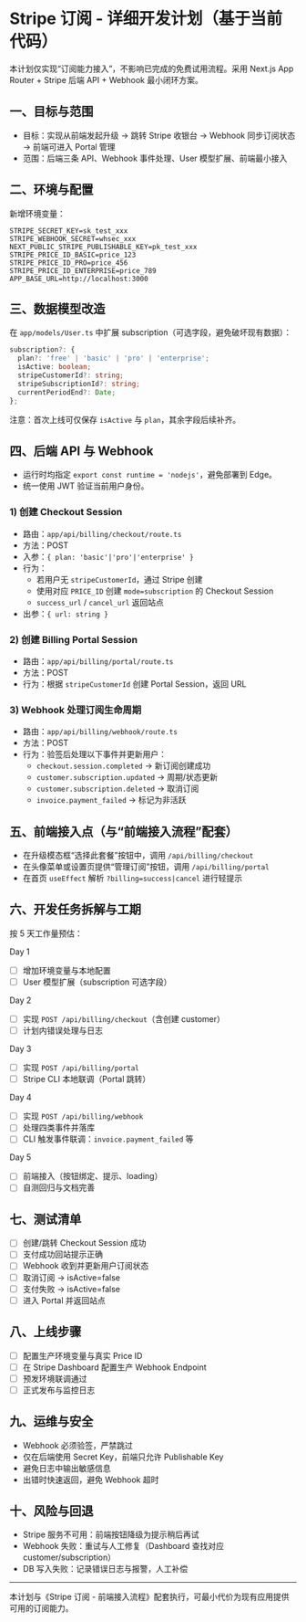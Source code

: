 # Stripe 订阅 - 详细开发计划（基于当前代码）

本计划仅实现“订阅能力接入”，不影响已完成的免费试用流程。采用 Next.js App Router + Stripe 后端 API + Webhook 最小闭环方案。

## 一、目标与范围

- 目标：实现从前端发起升级 → 跳转 Stripe 收银台 → Webhook 同步订阅状态 → 前端可进入 Portal 管理
- 范围：后端三条 API、Webhook 事件处理、User 模型扩展、前端最小接入

## 二、环境与配置

新增环境变量：

```env
STRIPE_SECRET_KEY=sk_test_xxx
STRIPE_WEBHOOK_SECRET=whsec_xxx
NEXT_PUBLIC_STRIPE_PUBLISHABLE_KEY=pk_test_xxx
STRIPE_PRICE_ID_BASIC=price_123
STRIPE_PRICE_ID_PRO=price_456
STRIPE_PRICE_ID_ENTERPRISE=price_789
APP_BASE_URL=http://localhost:3000
```

## 三、数据模型改造

在 `app/models/User.ts` 中扩展 subscription（可选字段，避免破坏现有数据）：

```ts
subscription?: {
  plan?: 'free' | 'basic' | 'pro' | 'enterprise';
  isActive: boolean;
  stripeCustomerId?: string;
  stripeSubscriptionId?: string;
  currentPeriodEnd?: Date;
};
```

注意：首次上线可仅保存 `isActive` 与 `plan`，其余字段后续补齐。

## 四、后端 API 与 Webhook

- 运行时均指定 `export const runtime = 'nodejs'`，避免部署到 Edge。
- 统一使用 JWT 验证当前用户身份。

### 1) 创建 Checkout Session
- 路由：`app/api/billing/checkout/route.ts`
- 方法：POST
- 入参：`{ plan: 'basic'|'pro'|'enterprise' }`
- 行为：
  - 若用户无 `stripeCustomerId`，通过 Stripe 创建
  - 使用对应 `PRICE_ID` 创建 `mode=subscription` 的 Checkout Session
  - `success_url` / `cancel_url` 返回站点
- 出参：`{ url: string }`

### 2) 创建 Billing Portal Session
- 路由：`app/api/billing/portal/route.ts`
- 方法：POST
- 行为：根据 `stripeCustomerId` 创建 Portal Session，返回 URL

### 3) Webhook 处理订阅生命周期
- 路由：`app/api/billing/webhook/route.ts`
- 方法：POST
- 行为：验签后处理以下事件并更新用户：
  - `checkout.session.completed` → 新订阅创建成功
  - `customer.subscription.updated` → 周期/状态更新
  - `customer.subscription.deleted` → 取消订阅
  - `invoice.payment_failed` → 标记为非活跃

## 五、前端接入点（与“前端接入流程”配套）

- 在升级模态框“选择此套餐”按钮中，调用 `/api/billing/checkout`
- 在头像菜单或设置页提供“管理订阅”按钮，调用 `/api/billing/portal`
- 在首页 `useEffect` 解析 `?billing=success|cancel` 进行轻提示

## 六、开发任务拆解与工期

按 5 天工作量预估：

Day 1
- [ ] 增加环境变量与本地配置
- [ ] User 模型扩展（subscription 可选字段）

Day 2
- [ ] 实现 `POST /api/billing/checkout`（含创建 customer）
- [ ] 计划内错误处理与日志

Day 3
- [ ] 实现 `POST /api/billing/portal`
- [ ] Stripe CLI 本地联调（Portal 跳转）

Day 4
- [ ] 实现 `POST /api/billing/webhook`
- [ ] 处理四类事件并落库
- [ ] CLI 触发事件联调：`invoice.payment_failed` 等

Day 5
- [ ] 前端接入（按钮绑定、提示、loading）
- [ ] 自测回归与文档完善

## 七、测试清单

- [ ] 创建/跳转 Checkout Session 成功
- [ ] 支付成功回站提示正确
- [ ] Webhook 收到并更新用户订阅状态
- [ ] 取消订阅 → isActive=false
- [ ] 支付失败 → isActive=false
- [ ] 进入 Portal 并返回站点

## 八、上线步骤

- [ ] 配置生产环境变量与真实 Price ID
- [ ] 在 Stripe Dashboard 配置生产 Webhook Endpoint
- [ ] 预发环境联调通过
- [ ] 正式发布与监控日志

## 九、运维与安全

- Webhook 必须验签，严禁跳过
- 仅在后端使用 Secret Key，前端只允许 Publishable Key
- 避免日志中输出敏感信息
- 出错时快速返回，避免 Webhook 超时

## 十、风险与回退

- Stripe 服务不可用：前端按钮降级为提示稍后再试
- Webhook 失败：重试与人工修复（Dashboard 查找对应 customer/subscription）
- DB 写入失败：记录错误日志与报警，人工补偿

---

本计划与《Stripe 订阅 - 前端接入流程》配套执行，可最小代价为现有应用提供可用的订阅能力。
